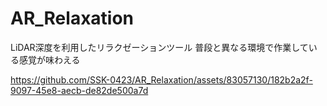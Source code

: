 # AR_Relaxation
LiDAR深度を利用したリラクゼーションツール
普段と異なる環境で作業している感覚が味わえる

https://github.com/SSK-0423/AR_Relaxation/assets/83057130/182b2a2f-9097-45e8-aecb-de82de500a7d

